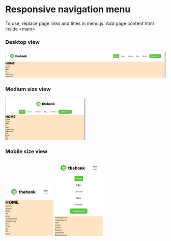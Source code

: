 # Responsive navigation menu

To use, replace page links and titles in menu.js. Add page content html inside \<main>

### Desktop view
<img src="./readmesrc/desktop.jpg">

### Medium size view
<img src="./readmesrc/medium.jpg" style="width: 50%">

### Mobile size view
<img src="./readmesrc/mobile.jpg" style="width: 30%">

<img src="./readmesrc/mobileExpanded.jpg" style="width: 30%">

